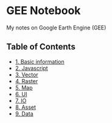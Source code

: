 # GEE Notebook
My notes on Google Earth Engine (GEE)

Table of Contents
-----------------
* [1. Basic information](Basic.md)
* [2. Javascript](Javascript.md)
* [3. Vector](Vector.md)
* [4. Raster](Raster.md)
* [5. Map](Map.md)
* [6. UI](UI.md)
* [7. IO](IO.md)
* [8. Asset](Asset.md)
* [9. Data](Data.md)


